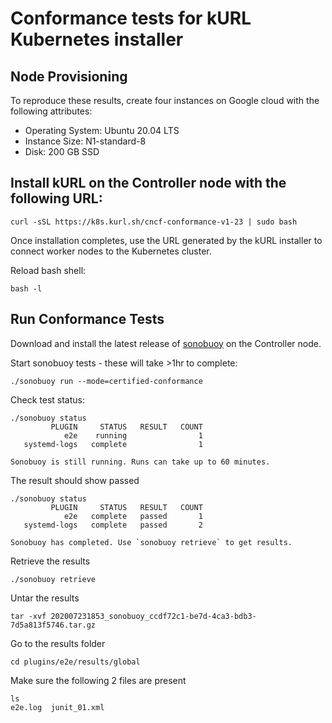 # Conformance tests for kURL Kubernetes installer

## Node Provisioning

To reproduce these results, create four instances on Google cloud with the following attributes:

- Operating System: Ubuntu 20.04 LTS
- Instance Size: N1-standard-8
- Disk: 200 GB SSD

## Install kURL on the Controller node with the following URL:

```
curl -sSL https://k8s.kurl.sh/cncf-conformance-v1-23 | sudo bash
```

Once installation completes, use the URL generated by the kURL installer to connect worker nodes to the Kubernetes cluster.

Reload bash shell:
```
bash -l
```
## Run Conformance Tests

Download and install the latest release of [sonobuoy](https://github.com/vmware-tanzu/sonobuoy/releases) on the Controller node.

Start sonobuoy tests - these will take >1hr to complete:

```
./sonobuoy run --mode=certified-conformance
```

Check test status:

```
./sonobuoy status
         PLUGIN     STATUS   RESULT   COUNT
            e2e    running                1
   systemd-logs   complete                1

Sonobuoy is still running. Runs can take up to 60 minutes.
```

The result should show passed
```
./sonobuoy status
         PLUGIN     STATUS   RESULT   COUNT
            e2e   complete   passed       1
   systemd-logs   complete   passed       2

Sonobuoy has completed. Use `sonobuoy retrieve` to get results.
```

Retrieve the results

```
./sonobuoy retrieve
```

Untar the results
```
tar -xvf 202007231853_sonobuoy_ccdf72c1-be7d-4ca3-bdb3-7d5a813f5746.tar.gz
```

Go to the results folder
```
cd plugins/e2e/results/global
```

Make sure the following 2 files are present

```
ls
e2e.log  junit_01.xml
```

